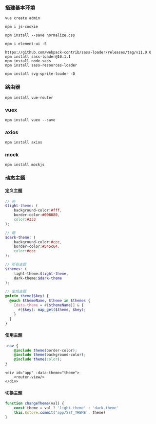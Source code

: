### 搭建基本环境

```shell script
vue create admin

npm i js-cookie

npm install --save normalize.css

npm i element-ui -S

https://github.com/webpack-contrib/sass-loader/releases/tag/v11.0.0
npm install sass-loader@10.1.1
npm install node-sass
npm install sass-resources-loader

npm install svg-sprite-loader -D
```

### 路由器

```shell script
npm install vue-router
```

### vuex

```shell script
npm install vuex --save
```

### axios

```shell script
npm install axios
```

### mock

```shell script
npm install mockjs
```

### 动态主题

#### 定义主题

```scss
// 亮
$light-theme: (
    background-color:#fff,
    border-color:#008080,
    color:#333
);

// 暗
$dark-theme: (
    background-color:#ccc,
    border-color:#545c64,
    color:#ccc
);

// 所有主题
$themes: (
    light-theme:$light-theme,
    dark-theme:$dark-theme
);

// 生成主题
@mixin theme($key) {
  @each $themeName, $theme in $themes {
    [data-theme = #{$themeName}] & {
      #{$key}: map_get($theme, $key);
    }
  }
}
```

#### 使用主题

```scss
.nav {
    @include theme(border-color);
    @include theme(background-color);
    @include theme(color);
}
```
```vue
<div id="app" :data-theme="theme">
    <router-view/>
</div>
```

#### 切换主题

```javascript
function changeTheme(val) {
    const theme = val ? 'light-theme' : 'dark-theme'
    this.$store.commit('app/SET_THEME', theme)
}
```
